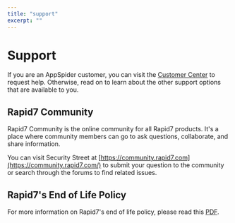 ```yaml
---
title: "support"
excerpt: ""
---
```

# Support

If you are an AppSpider customer, you can visit the [Customer Center](http://www.rapid7.com/support/) to request help. Otherwise, read on to learn about the other support options that are available to you.

## Rapid7 Community

Rapid7 Community is the online community for all Rapid7 products. It's a place where community members can go to ask questions, collaborate, and share information.

You can visit Security Street at [https://community.rapid7.com](https://community.rapid7.com/) to submit your question to the community or search through the forums to find related issues.

## Rapid7's End of Life Policy

For more information on Rapid7's end of life policy, please read this [PDF](http://www.rapid7.com/docs/end-of-life-policy.pdf "Rapid7 end of life policy").